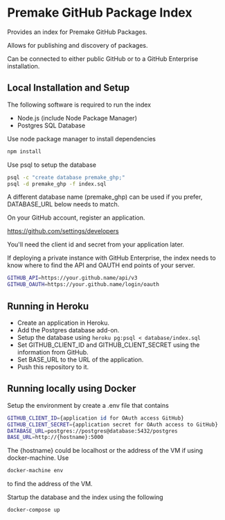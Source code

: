 # Premake GitHub Package Index

Provides an index for Premake GitHub Packages.

Allows for publishing and discovery of packages.

Can be connected to either public GitHub or to a GitHub Enterprise installation.

## Local Installation and Setup

The following software is required to run the index

 * Node.js (include Node Package Manager)
 * Postgres SQL Database

Use node package manager to install dependencies

```bash
npm install
```

Use psql to setup the database

```bash
psql -c "create database premake_ghp;"
psql -d premake_ghp -f index.sql
```

A different database name (premake_ghp) can be used if you prefer, DATABASE_URL below needs to match.

On your GitHub account, register an application.

  https://github.com/settings/developers

You'll need the client id and secret from your application later.  

If deploying a private instance with GitHub Enterprise, the index needs to know where to find the API and OAUTH end points of your server.

```bash
GITHUB_API=https://your.github.name/api/v3
GITHUB_OAUTH=https://your.github.name/login/oauth
```

## Running in Heroku

  * Create an application in Heroku.
  * Add the Postgres database add-on.
  * Setup the database using `heroku pg:psql < database/index.sql`
  * Set GITHUB_CLIENT_ID and GITHUB_CLIENT_SECRET using the information from GitHub.
  * Set BASE_URL to the URL of the application.
  * Push this repository to it.

## Running locally using Docker

Setup the environment by create a .env file that contains

```bash
GITHUB_CLIENT_ID={application id for OAuth access GitHub}
GITHUB_CLIENT_SECRET={application secret for OAuth access to GitHub}
DATABASE_URL=postgres://postgres@database:5432/postgres
BASE_URL=http://{hostname}:5000
```

The {hostname} could be localhost or the address of the VM if using docker-machine. Use 

```bash
docker-machine env
```

to find the address of the VM.

Startup the database and the index using the following

```bash
docker-compose up
```

